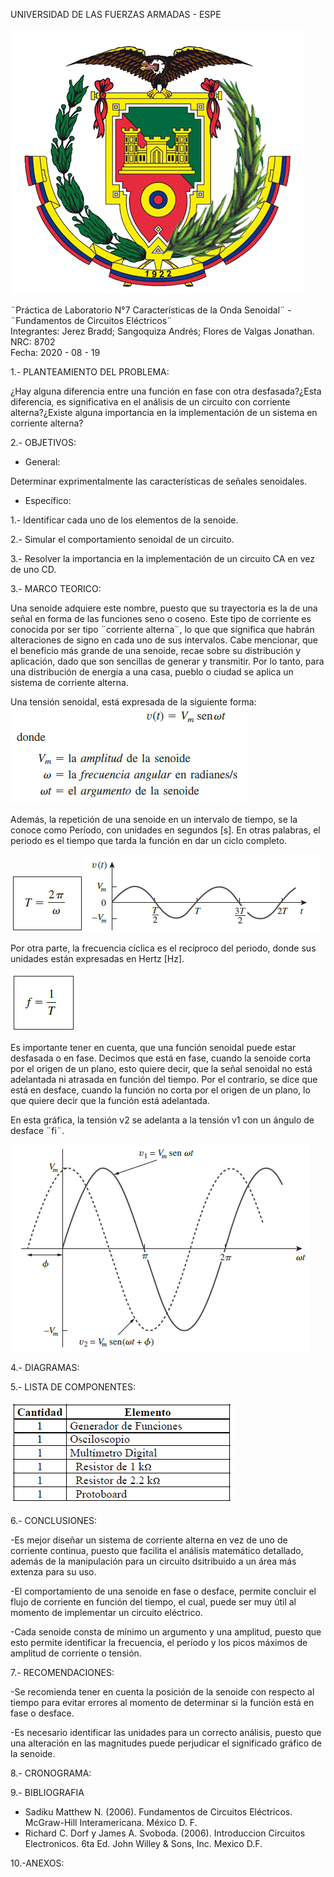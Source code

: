 UNIVERSIDAD DE LAS FUERZAS ARMADAS - ESPE

![](https://github.com/BraddJCJ/Informe5_Jerez_Sangoquiza_Zambrano/blob/master/img/Logo_ESPE.png)

¨Práctica de Laboratorio N°7 Características de la Onda Senoidal¨ - 
¨Fundamentos de Circuitos Eléctricos¨  
Integrantes: Jerez Bradd; Sangoquiza Andrés; Flores de Valgas Jonathan.  
NRC: 8702   
Fecha: 2020 - 08 - 19  

1.- PLANTEAMIENTO DEL PROBLEMA:

¿Hay alguna diferencia entre una función en fase con otra desfasada?¿Esta diferencia, es significativa en el análisis de un circuito con corriente alterna?¿Existe alguna importancia en la implementación de un sistema en corriente alterna?

2.- OBJETIVOS:

* General: 

Determinar exprimentalmente las características de señales senoidales.


* Específico:

1.- Identificar cada  uno de los elementos de la senoide.

2.- Simular el comportamiento senoidal de un circuito.

3.- Resolver la importancia en la implementación de un circuito CA en vez de uno CD. 


3.- MARCO TEORICO:

Una senoide adquiere este nombre, puesto que su trayectoria es la de una señal en forma de las funciones seno o coseno.
Este tipo de corriente es conocida por ser tipo ¨corriente alterna¨, lo que que significa que habrán alteraciones de signo en cada uno de sus intervalos.
Cabe mencionar, que el beneficio más grande de una senoide, recae sobre su distribución y aplicación, dado que son sencillas de generar y transmitir.
Por lo tanto, para una distribución de energía a una casa, pueblo o ciudad se aplica un sistema de corriente alterna.
 
Una tensión senoidal, está expresada de la siguiente forma:
![](https://github.com/BraddJCJ/Informe-7/blob/master/Img/Tension_Senoidal.png)

Además, la repetición de una senoide en un intervalo de tiempo, se la conoce como Período, con unidades en segundos [s]. En otras palabras, el periodo es el tiempo que tarda la función en dar un ciclo completo.

![](https://github.com/BraddJCJ/Informe-7/blob/master/Img/Periodo.png)![](https://github.com/BraddJCJ/Informe-7/blob/master/Img/Graf.Periodo.png)

Por otra parte, la frecuencia cíclica es el recíproco del periodo, donde sus unidades están expresadas en Hertz [Hz].

![](https://github.com/BraddJCJ/Informe-7/blob/master/Img/frecuenciaciclic.png)

Es importante tener en cuenta, que una función senoidal puede estar desfasada o en fase.
Decimos que está en fase, cuando la senoide corta por el origen de un plano, esto quiere decir, que la señal senoidal no está adelantada ni atrasada en función del tiempo.
Por el contrario, se dice que está en desface, cuando la función no corta por el origen de un plano, lo que quiere decir que la función está adelantada.

En esta gráfica, la tensión v2 se adelanta a la tensión v1 con un ángulo de desface  ¨fi¨.

![](https://github.com/BraddJCJ/Informe-7/blob/master/Img/faseydesface.png)



4.- DIAGRAMAS:



5.- LISTA DE COMPONENTES:

![](https://github.com/BraddJCJ/Informe-7/blob/master/Img/Materiales.png)

 
6.- CONCLUSIONES:

-Es mejor diseñar un sistema de corriente alterna en vez de uno de corriente continua, puesto que facilita el análisis matemático detallado, además de la manipulación para un circuito dsitribuido a un área más extenza para su uso.

-El comportamiento de una senoide en fase o desface, permite concluir el flujo de corriente en función del tiempo, el cual, puede ser muy útil al momento de implementar un circuito eléctrico.

-Cada senoide consta de mínimo un argumento y una amplitud, puesto que esto permite identificar la frecuencia, el período y los picos máximos de amplitud de corriente o tensión.

7.- RECOMENDACIONES:

-Se recomienda tener en cuenta la posición de la senoide con respecto al tiempo para evitar errores al momento de determinar si la función está en fase o desface.

-Es necesario identificar las unidades para un correcto análisis, puesto que una alteración en las magnitudes puede perjudicar el significado gráfico de la senoide.

8.- CRONOGRAMA:

 
9.- BIBLIOGRAFIA
 
- Sadiku Matthew N. (2006). Fundamentos de Circuitos Eléctricos. McGraw-Hill Interamericana. México D. F.
-  Richard C. Dorf y James A. Svoboda. (2006). Introduccion Circuitos Electronicos. 6ta Ed. John Willey & Sons, Inc. Mexico D.F.


 10.-ANEXOS:
 
 
